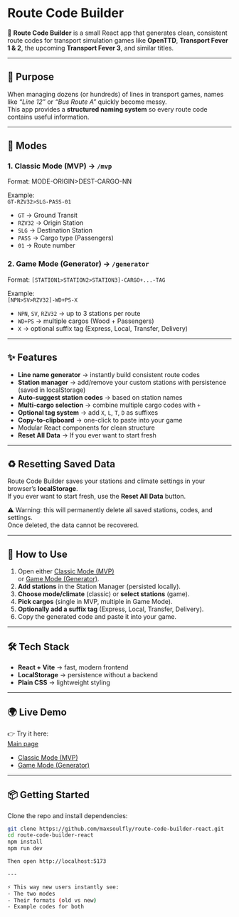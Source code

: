 # Route Code Builder

🚦 **Route Code Builder** is a small React app that generates clean, consistent route codes for transport simulation games like **OpenTTD**, **Transport Fever 1 & 2**, the upcoming **Transport Fever 3**, and similar titles.

---

## 🎯 Purpose

When managing dozens (or hundreds) of lines in transport games, names like _“Line 12”_ or _“Bus Route A”_ quickly become messy.  
This app provides a **structured naming system** so every route code contains useful information.

---

## 🧭 Modes

### 1. Classic Mode (MVP) → `/mvp`

Format:
MODE-ORIGIN>DEST-CARGO-NN

Example:  
`GT-RZV32>SLG-PASS-01`

- `GT` → Ground Transit
- `RZV32` → Origin Station
- `SLG` → Destination Station
- `PASS` → Cargo type (Passengers)
- `01` → Route number

### 2. Game Mode (Generator) → `/generator`

Format:
`[STATION1>STATION2>STATION3]-CARGO+...-TAG`

Example:  
`[NPN>SV>RZV32]-WD+PS-X`

- `NPN`, `SV`, `RZV32` → up to 3 stations per route
- `WD+PS` → multiple cargos (Wood + Passengers)
- `X` → optional suffix tag (Express, Local, Transfer, Delivery)

---

## ✨ Features

- **Line name generator** → instantly build consistent route codes
- **Station manager** → add/remove your custom stations with persistence (saved in localStorage)
- **Auto-suggest station codes** → based on station names
- **Multi-cargo selection** → combine multiple cargo codes with `+`
- **Optional tag system** → add `X`, `L`, `T`, `D` as suffixes
- **Copy-to-clipboard** → one-click to paste into your game
- Modular React components for clean structure
- **Reset All Data** → If you ever want to start fresh

---

## ♻️ Resetting Saved Data

Route Code Builder saves your stations and climate settings in your browser’s **localStorage**.  
If you ever want to start fresh, use the **Reset All Data** button.

⚠️ Warning: this will permanently delete all saved stations, codes, and settings.  
Once deleted, the data cannot be recovered.

---

## 🚀 How to Use

1. Open either [Classic Mode (MVP)](https://maxsoulfly.github.io/route-code-builder-react/#/mvp)  
   or [Game Mode (Generator)](https://maxsoulfly.github.io/route-code-builder-react/#/generator).
2. **Add stations** in the Station Manager (persisted locally).
3. **Choose mode/climate** (classic) or **select stations** (game).
4. **Pick cargos** (single in MVP, multiple in Game Mode).
5. **Optionally add a suffix tag** (Express, Local, Transfer, Delivery).
6. Copy the generated code and paste it into your game.

---

## 🛠 Tech Stack

- **React + Vite** → fast, modern frontend
- **LocalStorage** → persistence without a backend
- **Plain CSS** → lightweight styling

---

## 🌍 Live Demo

👉 Try it here:  
[Main page](https://maxsoulfly.github.io/route-code-builder-react/)

- [Classic Mode (MVP)](https://maxsoulfly.github.io/route-code-builder-react/#/mvp)
- [Game Mode (Generator)](https://maxsoulfly.github.io/route-code-builder-react/#/generator)

---

## 📦 Getting Started

Clone the repo and install dependencies:

```bash
git clone https://github.com/maxsoulfly/route-code-builder-react.git
cd route-code-builder-react
npm install
npm run dev

Then open http://localhost:5173

---

⚡ This way new users instantly see:
- The two modes
- Their formats (old vs new)
- Example codes for both

```
